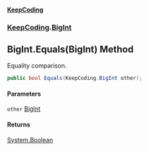 #### [KeepCoding](index.md 'index')
### [KeepCoding](KeepCoding.md 'KeepCoding').[BigInt](BigInt.md 'KeepCoding.BigInt')
## BigInt.Equals(BigInt) Method
Equality comparison.  
```csharp
public bool Equals(KeepCoding.BigInt other);
```
#### Parameters
<a name='KeepCoding.BigInt.Equals(KeepCoding.BigInt).other'></a>
`other` [BigInt](BigInt.md 'KeepCoding.BigInt')  
  
#### Returns
[System.Boolean](https://docs.microsoft.com/en-us/dotnet/api/System.Boolean 'System.Boolean')  
